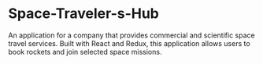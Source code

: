 # Space-Traveler-s-Hub
An application for a company that provides commercial and scientific space travel services. Built with React and Redux, this application allows users to book rockets and join selected space missions. 

